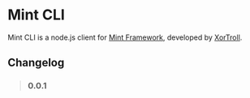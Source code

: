# Mint CLI

Mint CLI is a node.js client for [Mint Framework](https://github.com/XorTroll/Mint), developed by [XorTroll](https://github.com/XorTroll).

## Changelog

> ### 0.0.1

